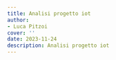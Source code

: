 ```yaml
---
title: Analisi progetto iot 
author:
- Luca Pitzoi
cover: ''
date: 2023-11-24
description: Analisi progetto iot
---
```

